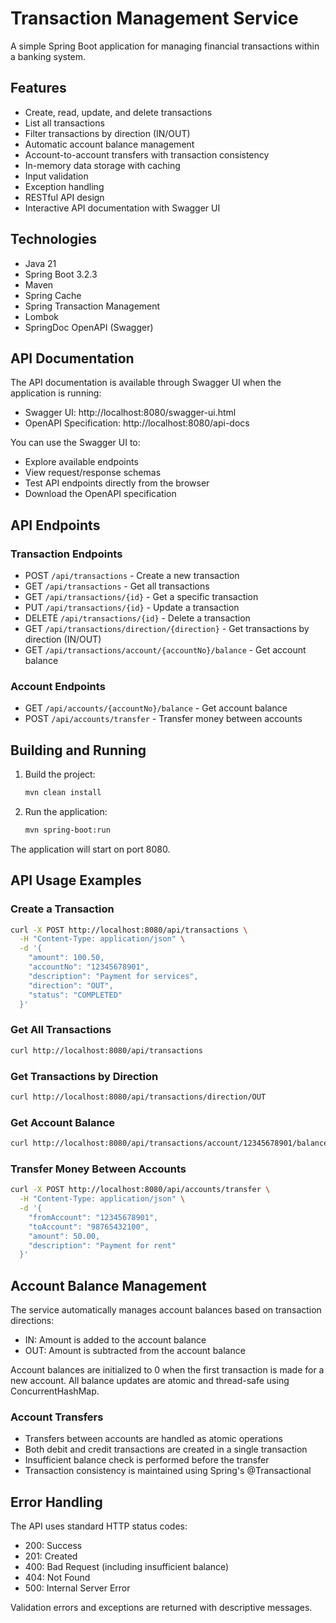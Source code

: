 # Transaction Management Service

A simple Spring Boot application for managing financial transactions within a banking system.

## Features

- Create, read, update, and delete transactions
- List all transactions
- Filter transactions by direction (IN/OUT)
- Automatic account balance management
- Account-to-account transfers with transaction consistency
- In-memory data storage with caching
- Input validation
- Exception handling
- RESTful API design
- Interactive API documentation with Swagger UI

## Technologies

- Java 21
- Spring Boot 3.2.3
- Maven
- Spring Cache
- Spring Transaction Management
- Lombok
- SpringDoc OpenAPI (Swagger)

## API Documentation

The API documentation is available through Swagger UI when the application is running:

- Swagger UI: http://localhost:8080/swagger-ui.html
- OpenAPI Specification: http://localhost:8080/api-docs

You can use the Swagger UI to:
- Explore available endpoints
- View request/response schemas
- Test API endpoints directly from the browser
- Download the OpenAPI specification

## API Endpoints

### Transaction Endpoints
- POST `/api/transactions` - Create a new transaction
- GET `/api/transactions` - Get all transactions
- GET `/api/transactions/{id}` - Get a specific transaction
- PUT `/api/transactions/{id}` - Update a transaction
- DELETE `/api/transactions/{id}` - Delete a transaction
- GET `/api/transactions/direction/{direction}` - Get transactions by direction (IN/OUT)
- GET `/api/transactions/account/{accountNo}/balance` - Get account balance

### Account Endpoints
- GET `/api/accounts/{accountNo}/balance` - Get account balance
- POST `/api/accounts/transfer` - Transfer money between accounts

## Building and Running

1. Build the project:
   ```bash
   mvn clean install
   ```

2. Run the application:
   ```bash
   mvn spring-boot:run
   ```

The application will start on port 8080.

## API Usage Examples

### Create a Transaction
```bash
curl -X POST http://localhost:8080/api/transactions \
  -H "Content-Type: application/json" \
  -d '{
    "amount": 100.50,
    "accountNo": "12345678901",
    "description": "Payment for services",
    "direction": "OUT",
    "status": "COMPLETED"
  }'
```

### Get All Transactions
```bash
curl http://localhost:8080/api/transactions
```

### Get Transactions by Direction
```bash
curl http://localhost:8080/api/transactions/direction/OUT
```

### Get Account Balance
```bash
curl http://localhost:8080/api/transactions/account/12345678901/balance
```

### Transfer Money Between Accounts
```bash
curl -X POST http://localhost:8080/api/accounts/transfer \
  -H "Content-Type: application/json" \
  -d '{
    "fromAccount": "12345678901",
    "toAccount": "98765432100",
    "amount": 50.00,
    "description": "Payment for rent"
  }'
```

## Account Balance Management

The service automatically manages account balances based on transaction directions:
- IN: Amount is added to the account balance
- OUT: Amount is subtracted from the account balance

Account balances are initialized to 0 when the first transaction is made for a new account.
All balance updates are atomic and thread-safe using ConcurrentHashMap.

### Account Transfers
- Transfers between accounts are handled as atomic operations
- Both debit and credit transactions are created in a single transaction
- Insufficient balance check is performed before the transfer
- Transaction consistency is maintained using Spring's @Transactional

## Error Handling

The API uses standard HTTP status codes:
- 200: Success
- 201: Created
- 400: Bad Request (including insufficient balance)
- 404: Not Found
- 500: Internal Server Error

Validation errors and exceptions are returned with descriptive messages. 